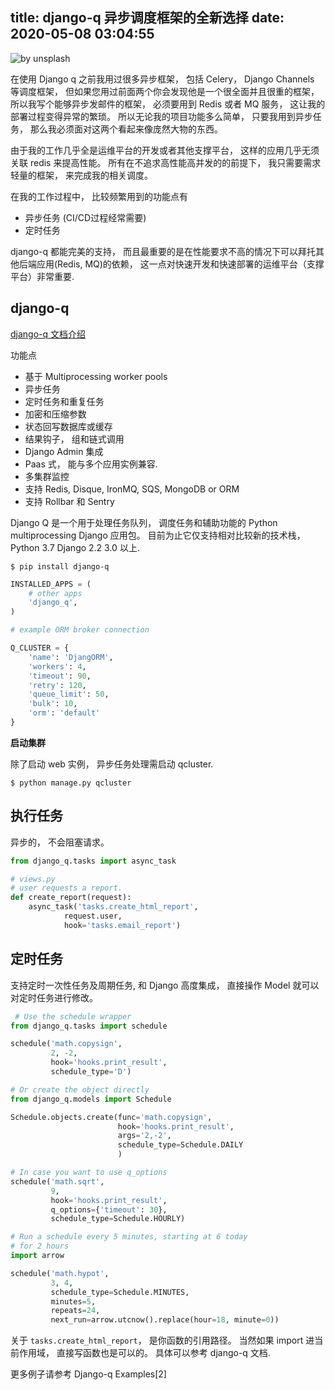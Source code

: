 title:  django-q 异步调度框架的全新选择
date: 2020-05-08 03:04:55
---

![by unsplash](/uploads/images/djangoq.jpeg "cover")

在使用 Django q 之前我用过很多异步框架， 包括 Celery， Django Channels 等调度框架， 但如果您用过前面两个你会发现他是一个很全面并且很重的框架， 所以我写个能够异步发邮件的框架， 必须要用到 Redis 或者 MQ 服务， 这让我的部署过程变得异常的繁琐。 所以无论我的项目功能多么简单， 只要我用到异步任务， 那么我必须面对这两个看起来像庞然大物的东西。

由于我的工作几乎全是运维平台的开发或者其他支撑平台， 这样的应用几乎无须关联 redis 来提高性能。 所有在不追求高性能高并发的的前提下， 我只需要需求轻量的框架， 来完成我的相关调度。

在我的工作过程中， 比较频繁用到的功能点有

- 异步任务 (CI/CD过程经常需要)
- 定时任务

django-q 都能完美的支持， 而且最重要的是在性能要求不高的情况下可以拜托其他后端应用(Redis, MQ)的依赖， 这一点对快速开发和快速部署的运维平台（支撑平台）非常重要.

## django-q

[django-q 文档介绍]

功能点

- 基于 Multiprocessing worker pools
- 异步任务
- 定时任务和重复任务
- 加密和压缩参数
- 状态回写数据库或缓存
- 结果钩子， 组和链式调用
- Django Admin 集成
- Paas 式， 能与多个应用实例兼容.
- 多集群监控
- 支持 Redis, Disque, IronMQ, SQS, MongoDB or ORM
- 支持 Rollbar 和 Sentry

Django Q 是一个用于处理任务队列， 调度任务和辅助功能的 Python multiprocessing Django 应用包。 目前为止它仅支持相对比较新的技术栈， Python 3.7 Django 2.2 3.0 以上.

```shell
$ pip install django-q
```

```python
INSTALLED_APPS = (
    # other apps
    'django_q',
)
```

```python
# example ORM broker connection

Q_CLUSTER = {
    'name': 'DjangORM',
    'workers': 4,
    'timeout': 90,
    'retry': 120,
    'queue_limit': 50,
    'bulk': 10,
    'orm': 'default'
}
```

**启动集群**

除了启动 web 实例， 异步任务处理需启动 qcluster.

```shell
$ python manage.py qcluster 
```

## 执行任务

异步的， 不会阻塞请求。

```python
from django_q.tasks import async_task

# views.py
# user requests a report.
def create_report(request):
    async_task('tasks.create_html_report',
            request.user,
            hook='tasks.email_report')
```

## 定时任务

支持定时一次性任务及周期任务, 和 Django 高度集成， 直接操作 Model 就可以对定时任务进行修改。

```python
 # Use the schedule wrapper
from django_q.tasks import schedule

schedule('math.copysign',
         2, -2,
         hook='hooks.print_result',
         schedule_type='D')

# Or create the object directly
from django_q.models import Schedule

Schedule.objects.create(func='math.copysign',
                        hook='hooks.print_result',
                        args='2,-2',
                        schedule_type=Schedule.DAILY
                        )

# In case you want to use q_options
schedule('math.sqrt',
         9,
         hook='hooks.print_result',
         q_options={'timeout': 30},
         schedule_type=Schedule.HOURLY)

# Run a schedule every 5 minutes, starting at 6 today
# for 2 hours
import arrow

schedule('math.hypot',
         3, 4,
         schedule_type=Schedule.MINUTES,
         minutes=5,
         repeats=24,
         next_run=arrow.utcnow().replace(hour=18, minute=0))
```

关于 `tasks.create_html_report`， 是你函数的引用路径。 当然如果 import 进当前作用域， 直接写函数也是可以的。 具体可以参考 django-q 文档.

更多例子请参考 Django-q Examples[2]

[django-q 文档介绍]: https://django-q.readthedocs.io/en/latest/index.html
[Django-q Examples]: https://django-q.readthedocs.io/en/latest/examples.html

